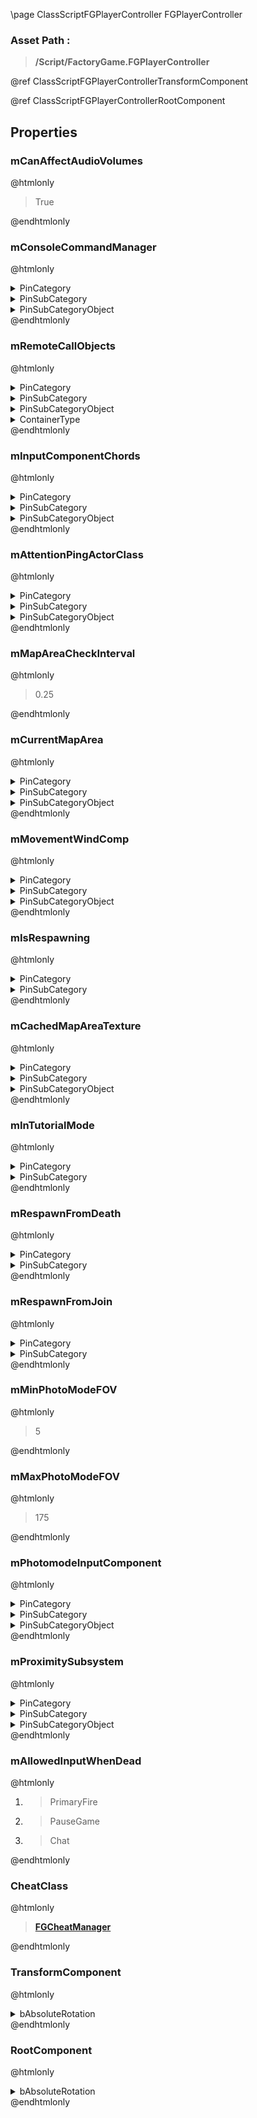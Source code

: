 \page ClassScriptFGPlayerController FGPlayerController
### Asset Path :
<b><blockquote>/Script/FactoryGame.FGPlayerController</blockquote></b>
@ref ClassScriptFGPlayerControllerTransformComponent

@ref ClassScriptFGPlayerControllerRootComponent

## Properties

### mCanAffectAudioVolumes
@htmlonly
<blockquote>True</blockquote>
@endhtmlonly

### mConsoleCommandManager
@htmlonly
<details>
 <summary>PinCategory</summary>
<blockquote>Object</blockquote>
</details>
<details>
 <summary>PinSubCategory</summary>
<blockquote>Object</blockquote>
</details>
<details>
 <summary>PinSubCategoryObject</summary>
<b><a href="_class_script_f_g_console_command_manager.html"><blockquote>FGConsoleCommandManager</blockquote></a></b>
</details>
@endhtmlonly

### mRemoteCallObjects
@htmlonly
<details>
 <summary>PinCategory</summary>
<blockquote>Object</blockquote>
</details>
<details>
 <summary>PinSubCategory</summary>
<blockquote>Object</blockquote>
</details>
<details>
 <summary>PinSubCategoryObject</summary>
<b><a href="_class_script_f_g_remote_call_object.html"><blockquote>FGRemoteCallObject</blockquote></a></b>
</details>
<details>
 <summary>ContainerType</summary>
<blockquote>1</blockquote>
</details>
@endhtmlonly

### mInputComponentChords
@htmlonly
<details>
 <summary>PinCategory</summary>
<blockquote>Object</blockquote>
</details>
<details>
 <summary>PinSubCategory</summary>
<blockquote>Object</blockquote>
</details>
<details>
 <summary>PinSubCategoryObject</summary>
<b><a href="_class_script_input_component.html"><blockquote>InputComponent</blockquote></a></b>
</details>
@endhtmlonly

### mAttentionPingActorClass
@htmlonly
<details>
 <summary>PinCategory</summary>
<blockquote>Class</blockquote>
</details>
<details>
 <summary>PinSubCategory</summary>
<blockquote>Class</blockquote>
</details>
<details>
 <summary>PinSubCategoryObject</summary>
<b><a href="_class_script_f_g_attention_ping_actor.html"><blockquote>FGAttentionPingActor</blockquote></a></b>
</details>
@endhtmlonly

### mMapAreaCheckInterval
@htmlonly
<blockquote>0.25</blockquote>
@endhtmlonly

### mCurrentMapArea
@htmlonly
<details>
 <summary>PinCategory</summary>
<blockquote>Class</blockquote>
</details>
<details>
 <summary>PinSubCategory</summary>
<blockquote>Class</blockquote>
</details>
<details>
 <summary>PinSubCategoryObject</summary>
<b><a href="_class_script_f_g_map_area.html"><blockquote>FGMapArea</blockquote></a></b>
</details>
@endhtmlonly

### mMovementWindComp
@htmlonly
<details>
 <summary>PinCategory</summary>
<blockquote>Object</blockquote>
</details>
<details>
 <summary>PinSubCategory</summary>
<blockquote>Object</blockquote>
</details>
<details>
 <summary>PinSubCategoryObject</summary>
<b><a href="_class_script_ak_component.html"><blockquote>AkComponent</blockquote></a></b>
</details>
@endhtmlonly

### mIsRespawning
@htmlonly
<details>
 <summary>PinCategory</summary>
<blockquote>bool</blockquote>
</details>
<details>
 <summary>PinSubCategory</summary>
<blockquote>bool</blockquote>
</details>
@endhtmlonly

### mCachedMapAreaTexture
@htmlonly
<details>
 <summary>PinCategory</summary>
<blockquote>Object</blockquote>
</details>
<details>
 <summary>PinSubCategory</summary>
<blockquote>Object</blockquote>
</details>
<details>
 <summary>PinSubCategoryObject</summary>
<b><a href="_class_script_f_g_map_area_texture.html"><blockquote>FGMapAreaTexture</blockquote></a></b>
</details>
@endhtmlonly

### mInTutorialMode
@htmlonly
<details>
 <summary>PinCategory</summary>
<blockquote>bool</blockquote>
</details>
<details>
 <summary>PinSubCategory</summary>
<blockquote>bool</blockquote>
</details>
@endhtmlonly

### mRespawnFromDeath
@htmlonly
<details>
 <summary>PinCategory</summary>
<blockquote>bool</blockquote>
</details>
<details>
 <summary>PinSubCategory</summary>
<blockquote>bool</blockquote>
</details>
@endhtmlonly

### mRespawnFromJoin
@htmlonly
<details>
 <summary>PinCategory</summary>
<blockquote>bool</blockquote>
</details>
<details>
 <summary>PinSubCategory</summary>
<blockquote>bool</blockquote>
</details>
@endhtmlonly

### mMinPhotoModeFOV
@htmlonly
<blockquote>5</blockquote>
@endhtmlonly

### mMaxPhotoModeFOV
@htmlonly
<blockquote>175</blockquote>
@endhtmlonly

### mPhotomodeInputComponent
@htmlonly
<details>
 <summary>PinCategory</summary>
<blockquote>Object</blockquote>
</details>
<details>
 <summary>PinSubCategory</summary>
<blockquote>Object</blockquote>
</details>
<details>
 <summary>PinSubCategoryObject</summary>
<b><a href="_class_script_input_component.html"><blockquote>InputComponent</blockquote></a></b>
</details>
@endhtmlonly

### mProximitySubsystem
@htmlonly
<details>
 <summary>PinCategory</summary>
<blockquote>Object</blockquote>
</details>
<details>
 <summary>PinSubCategory</summary>
<blockquote>Object</blockquote>
</details>
<details>
 <summary>PinSubCategoryObject</summary>
<b><a href="_class_script_f_g_proximity_subsystem.html"><blockquote>FGProximitySubsystem</blockquote></a></b>
</details>
@endhtmlonly

### mAllowedInputWhenDead
@htmlonly
<ol>
<li>
<blockquote>PrimaryFire</blockquote>
</li>
<li>
<blockquote>PauseGame</blockquote>
</li>
<li>
<blockquote>Chat</blockquote>
</li>
</ol>
@endhtmlonly

### CheatClass
@htmlonly
<b><a href="_class_script_f_g_cheat_manager.html"><blockquote>FGCheatManager</blockquote></a></b>
@endhtmlonly

### TransformComponent
@htmlonly
<details>
 <summary>bAbsoluteRotation</summary>
<blockquote>True</blockquote>
</details>
@endhtmlonly

### RootComponent
@htmlonly
<details>
 <summary>bAbsoluteRotation</summary>
<blockquote>True</blockquote>
</details>
@endhtmlonly

